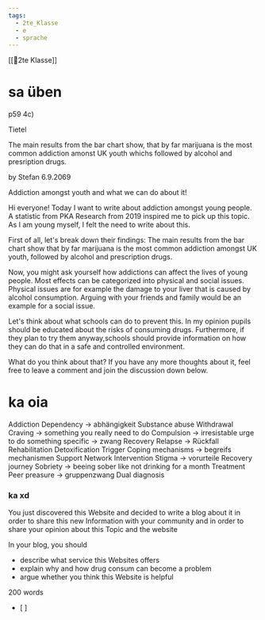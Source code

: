 ```yaml
---
tags:
  - 2te_Klasse
  - e
  - sprache
---
```

[[🥲2te Klasse]]

# sa üben

p59 4c)

Tietel

The main results from the bar chart show, that by far marijuana is the most common addiction amonst UK youth whichs followed by alcohol and presription drugs.

by Stefan 
6.9.2069

Addiction amongst youth and what we can do about it!

Hi everyone!
Today I want to write about addiction amongst young people. A statistic from PKA Research from 2019 inspired me to pick up this topic. As I am young myself, I felt the need to write about this.

First of all, let's break down their findings: The main results from the bar chart show that by far marijuana is the most common addiction amongst UK youth, followed by alcohol and prescription drugs.

Now, you might ask yourself how addictions can affect the lives of young people. Most effects can be categorized into physical and social issues. Physical issues are for example the damage to your liver that is caused by alcohol consumption. Arguing with your friends and family would be an example for a social issue.

Let's think about what schools can do to prevent this. In my opinion pupils should be educated about the risks of consuming drugs. Furthermore, if they plan to try them anyway,schools should provide information on how they can do that in a safe and controlled environment. 

What do you think about that? If you have any more thoughts about it, feel free to leave a comment and join the discussion down below.



# ka oia

Addiction 
Dependency → abhängigkeit 
Substance abuse
Withdrawal  
Craving → something you really need to do 
Compulsion → irresistable urge to do something specific → zwang
Recovery 
Relapse → Rückfall
Rehabilitation 
Detoxification 
Trigger 
Coping mechanisms → begreifs mechanismen
Support Network 
Intervention
Stigma → vorurteile
Recovery journey
Sobriety → beeing sober like not drinking for a month
Treatment
Peer preasure → gruppenzwang
Dual diagnosis 

### ka xd

You just discovered this Website and decided to write a blog about it in order to share this new Information with your community and in order to share your opinion about this Topic and the website 

In your blog, you should
- describe what service this Websites offers
- explain why and how drug consum can become a problem
- argue whether you think this Website is helpful

200 words
- [ ] 
